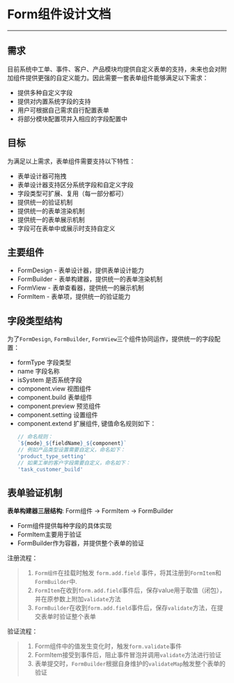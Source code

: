 # Form组件设计文档
---

## 需求
目前系统中工单、事件、客户、产品模块均提供自定义表单的支持，未来也会对附加组件提供更强的自定义能力。因此需要一套表单组件能够满足以下需求：
- 提供多种自定义字段
- 提供对内置系统字段的支持
- 用户可根据自己需求自行配置表单
- 将部分模块配置项并入相应的字段配置中

## 目标
为满足以上需求，表单组件需要支持以下特性：
- 表单设计器可拖拽
- 表单设计器支持区分系统字段和自定义字段
- 字段类型可扩展、复用（每一部分都可）
- 提供统一的验证机制
- 提供统一的表单渲染机制
- 提供统一的表单展示机制
- 字段可在表单中或展示时支持自定义

## 主要组件
- FormDesign - 表单设计器，提供表单设计能力
- FormBuilder - 表单构建器，提供统一的表单渲染机制
- FormView - 表单查看器，提供统一的展示机制
- FormItem - 表单项，提供统一的验证能力

## 字段类型结构
为了`FormDesign`, `FormBuilder`, `FormView`三个组件协同运作，提供统一的字段配置：

- formType            字段类型
- name                字段名称
- isSystem            是否系统字段
- component.view    视图组件
- component.build     表单组件
- component.preview   预览组件
- component.setting   设置组件
- component.extend    扩展组件, 键值命名规则如下：
  ```javascript
  // 命名规则： 
  `${mode}_${fieldName}_${component}`
  // 例如产品类型设置需要自定义，命名如下：
  'product_type_setting'
  // 如果工单的客户字段需要自定义，命名如下：
  'task_customer_build'
  ```

## 表单验证机制

**表单构建器三层结构**: Form组件 -> FormItem -> FormBuilder
- Form组件提供每种字段的具体实现
- FormItem主要用于验证
- FormBuilder作为容器，并提供整个表单的验证 

注册流程：
> 1. `Form组件`在挂载时触发 `form.add.field` 事件，将其注册到`FormItem`和`FormBuilder`中.
> 2. `FormItem`在收到`form.add.field`事件后，保存value用于取值（闭包），并在原参数上附加`validate`方法
> 3. `FormBuilder`在收到`form.add.field`事件后，保存`validate`方法，在提交表单时验证整个表单

验证流程：
> 1. Form组件中的值发生变化时，触发`form.validate`事件
> 2. FormItem接受到事件后，阻止事件冒泡并调用`validate`方法进行验证
> 3. 表单提交时，`FormBuilder`根据自身维护的`validateMap`触发整个表单的验证
 